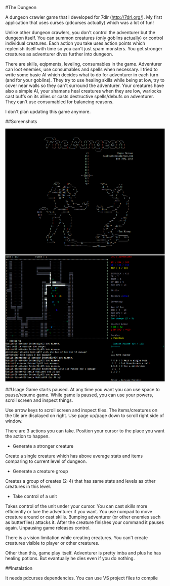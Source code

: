 #The Dungeon

A dungeon crawler game that I developed for 7dlr (http://7drl.org/). My first application that uses curses (pdcurses actually) which was a lot of fun!

Unlike other dungeon crawlers, you don't control the adventurer but the dungeon itself. You can summon creatures (only goblins actually) or control individual creatures. Each action you take uses action points which replenish itself with time so you can't just spam monsters. You get stronger creatures as adventurer dives further into dungeon.

There are skills, eqipments, leveling, consumables in the game. Adventurer can loot enemies, use consumables and spells when necessary. I tried to write some basic AI which decides what to do for adventurer in each turn (and for your goblins). They try to use healing skills while being at low, try to cover near walls so they can't surround the adventurer. Your creatures have also a simple AI, your shamans heal creatures when they are low, warlocks cast buffs on its allies or casts destructive spells/debufs on adventurer. They can't use consumabled for balancing reasons.

I don't plan updating this game anymore.

##Screenshots

![ss](https://raw.githubusercontent.com/shultays/crawler/master/ss0.png)
![ss1](https://raw.githubusercontent.com/shultays/crawler/master/ss1.png)

##Usage
Game starts paused. At any time you want you can use space to pause/resume game. While game is paused, you can use your powers, scroll screen and inspect things.

Use arrow keys to scroll screen and inspect tiles. The items/creatures on the tile are displayed on right. Use page up/page down to scroll right side of window.

There are 3 actions you can take. Position your cursor to the place you want the action to happen.

* Generate a stronger creature
 
Create a single creature which has above average stats and items comparing to current level of dungeon.
* Generate a creature group

Creates a group of creates (2-4) that has same stats and levels as other creatures in this level.
* Take control of a unit

Takes control of the unit under your cursor. You can cast skills more efficiently or lure the adventurer if you want. You use numpad to move creature around or cast skills. Bumping adventurer (or other enemies such as butterflies) attacks it. After the creature finishes your command it pauses again. Unpausing game releases control.

There is a vision limitation while creating creatures. You can't create creatures visible to player or other creatures.

Other than this, game play itself. Adventurer is pretty imba and plus he has healing potions. But evantually he dies even if you do nothing.

##Instalation

It needs pdcurses dependencies. You can use VS project files to compile
